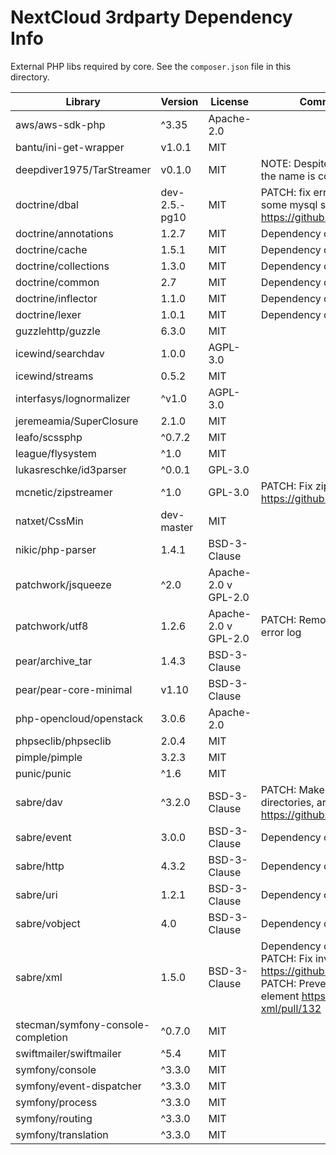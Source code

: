 NextCloud 3rdparty Dependency Info
==================================

External PHP libs required by core.
See the `composer.json` file in this directory.

| Library | Version | License           | Comment/Patch Info (if applicable)  |
| ---     | ---     | ---               | ---                                 |
| aws/aws-sdk-php | ^3.35 | Apache-2.0  |                                     |
| bantu/ini-get-wrapper | v1.0.1 | MIT  |                                     |
| deepdiver1975/TarStreamer | v0.1.0 | MIT | NOTE: Despite the different namespace this lives in the name is correct |
| doctrine/dbal | dev-2.5.-pg10 | MIT   | PATCH: fix error handling for not null columns on some mysql servers https://github.com/doctrine/dbal/pull/2422 |
| doctrine/annotations | 1.2.7 | MIT    | Dependency of doctrine/dbal         |
| doctrine/cache | 1.5.1 | MIT          | Dependency of doctrine/dbal         |
| doctrine/collections | 1.3.0 | MIT    | Dependency of doctrine/dbal         |
| doctrine/common | 2.7 | MIT           | Dependency of doctrine/dbal         |
| doctrine/inflector | 1.1.0 | MIT      | Dependency of doctrine/dbal         |
| doctrine/lexer | 1.0.1 | MIT          | Dependency of doctrine/dbal         |
| guzzlehttp/guzzle | 6.3.0 | MIT       |                                     |
| icewind/searchdav | 1.0.0 | AGPL-3.0  |                                     |
| icewind/streams | 0.5.2 | MIT         |                                     |
| interfasys/lognormalizer | ^v1.0 | AGPL-3.0 |                               |
| jeremeamia/SuperClosure | 2.1.0 | MIT |                                     |
| leafo/scssphp | ^0.7.2 | MIT          |                                     |
| league/flysystem | ^1.0 | MIT         |                                     |
| lukasreschke/id3parser | ^0.0.1 | GPL-3.0 |                                 |
| mcnetic/zipstreamer | ^1.0 | GPL-3.0  | PATCH: Fix zip generation for 7zip https://github.com/McNetic/PHPZipStreamer/pull/39 |
| natxet/CssMin | dev-master | MIT      |                                     |
| nikic/php-parser | 1.4.1 | BSD-3-Clause |                                   |
| patchwork/jsqueeze | ^2.0 | Apache-2.0 v GPL-2.0 |                          |
| patchwork/utf8 | 1.2.6 | Apache-2.0 v GPL-2.0 | PATCH: Remove trigger_error() that spammed the error log |
| pear/archive_tar | 1.4.3  | BSD-3-Clause |                                  |
| pear/pear-core-minimal | v1.10 | BSD-3-Clause |                             |
| php-opencloud/openstack | 3.0.6 | Apache-2.0 |                              |
| phpseclib/phpseclib | 2.0.4 | MIT     |                                     |
| pimple/pimple | 3.2.3 | MIT           |                                     |
| punic/punic | ^1.6 | MIT              |                                     |
| sabre/dav | ^3.2.0 | BSD-3-Clause     | PATCH: Make sure that files that are children of directories, are reported as files https://github.com/fruux/sabre-dav/issues/982 |
| sabre/event | 3.0.0 | BSD-3-Clause    | Dependency of sabre/dav             |
| sabre/http | 4.3.2 | BSD-3-Clause     | Dependency of sabre/dav             |
| sabre/uri | 1.2.1 | BSD-3-Clause      | Dependency of sabre/dav             |
| sabre/vobject | 4.0 | BSD-3-Clause    | Dependency of sabre/dav             |
| sabre/xml | 1.5.0 | BSD-3-Clause      | Dependency of sabre/dav<br>PATCH: Fix invalid PHP docs https://github.com/fruux/sabre-xml/pull/128<br>PATCH: Prevent infinite loops for empty props element https://github.com/fruux/sabre-xml/pull/132 |
| stecman/symfony-console-completion | ^0.7.0 | MIT |                         |
| swiftmailer/swiftmailer | ^5.4 | MIT  |                                     |
| symfony/console | ^3.3.0 | MIT        |                                     |
| symfony/event-dispatcher | ^3.3.0 | MIT |                                   |
| symfony/process | ^3.3.0 | MIT        |                                     |
| symfony/routing | ^3.3.0 | MIT        |                                     |
| symfony/translation | ^3.3.0 | MIT    |                                     |
